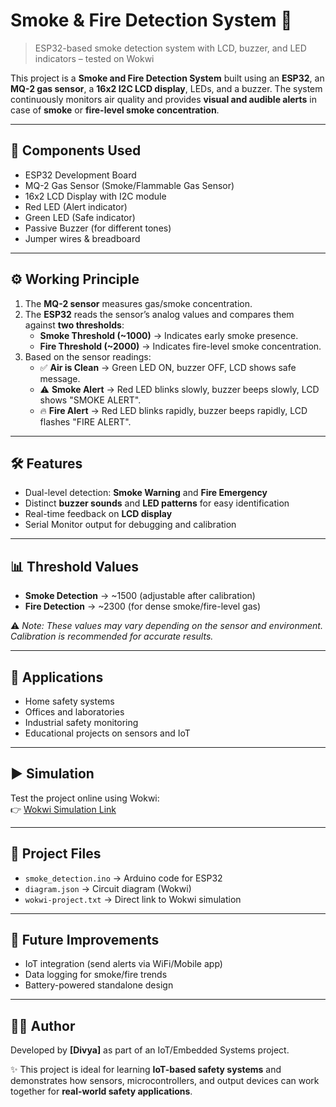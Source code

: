 # Smoke & Fire Detection System 🚨

> ESP32-based smoke detection system with LCD, buzzer, and LED indicators – tested on Wokwi

This project is a **Smoke and Fire Detection System** built using an **ESP32**, an **MQ-2 gas sensor**, a **16x2 I2C LCD display**, LEDs, and a buzzer. The system continuously monitors air quality and provides **visual and audible alerts** in case of **smoke** or **fire-level smoke concentration**.

---

## 🔧 Components Used
- ESP32 Development Board
- MQ-2 Gas Sensor (Smoke/Flammable Gas Sensor)
- 16x2 LCD Display with I2C module
- Red LED (Alert indicator)
- Green LED (Safe indicator)
- Passive Buzzer (for different tones)
- Jumper wires & breadboard

---

## ⚙️ Working Principle
1. The **MQ-2 sensor** measures gas/smoke concentration.
2. The **ESP32** reads the sensor’s analog values and compares them against **two thresholds**:
   - **Smoke Threshold (~1000)** → Indicates early smoke presence.
   - **Fire Threshold (~2000)** → Indicates fire-level smoke concentration.
3. Based on the sensor readings:
   - ✅ **Air is Clean** → Green LED ON, buzzer OFF, LCD shows safe message.
   - ⚠️ **Smoke Alert** → Red LED blinks slowly, buzzer beeps slowly, LCD shows "SMOKE ALERT".
   - 🔥 **Fire Alert** → Red LED blinks rapidly, buzzer beeps rapidly, LCD flashes "FIRE ALERT".

---

## 🛠️ Features
- Dual-level detection: **Smoke Warning** and **Fire Emergency**
- Distinct **buzzer sounds** and **LED patterns** for easy identification
- Real-time feedback on **LCD display**
- Serial Monitor output for debugging and calibration

---

## 📊 Threshold Values
- **Smoke Detection** → ~1500 (adjustable after calibration)
- **Fire Detection** → ~2300 (for dense smoke/fire-level gas)

⚠️ *Note: These values may vary depending on the sensor and environment. Calibration is recommended for accurate results.*

---

## 📌 Applications
- Home safety systems  
- Offices and laboratories  
- Industrial safety monitoring  
- Educational projects on sensors and IoT  

---

## ▶️ Simulation
Test the project online using Wokwi:  
👉 [Wokwi Simulation Link](https://wokwi.com/projects/440814903295993857)

---

## 📂 Project Files
- `smoke_detection.ino` → Arduino code for ESP32  
- `diagram.json` → Circuit diagram (Wokwi)  
- `wokwi-project.txt` → Direct link to Wokwi simulation  

---

## 🚀 Future Improvements
- IoT integration (send alerts via WiFi/Mobile app)
- Data logging for smoke/fire trends
- Battery-powered standalone design

---

## 👩‍💻 Author
Developed by **[Divya]** as part of an IoT/Embedded Systems project.

✨ This project is ideal for learning **IoT-based safety systems** and demonstrates how sensors, microcontrollers, and output devices can work together for **real-world safety applications**.
